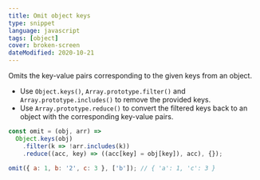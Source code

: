 ```yaml
---
title: Omit object keys
type: snippet
language: javascript
tags: [object]
cover: broken-screen
dateModified: 2020-10-21
---
```


Omits the key-value pairs corresponding to the given keys from an object.

- Use `Object.keys()`, `Array.prototype.filter()` and `Array.prototype.includes()` to remove the provided keys.
- Use `Array.prototype.reduce()` to convert the filtered keys back to an object with the corresponding key-value pairs.

```js
const omit = (obj, arr) =>
  Object.keys(obj)
    .filter(k => !arr.includes(k))
    .reduce((acc, key) => ((acc[key] = obj[key]), acc), {});

omit({ a: 1, b: '2', c: 3 }, ['b']); // { 'a': 1, 'c': 3 }
```

